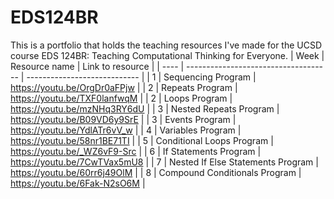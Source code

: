 # EDS124BR
This is a portfolio that holds the teaching resources I've made for the UCSD course EDS 124BR: Teaching Computational Thinking for Everyone.
| Week |            Resource name             |       Link to resource       |
| ---- | ------------------------------------ | ---------------------------- |
| 1    | Sequencing Program                   | https://youtu.be/OrgDr0aFPjw |
| 2    | Repeats Program                      | https://youtu.be/TXF0lanfwqM |
| 2    | Loops Program                        | https://youtu.be/mzNHq3RY6dU |
| 3    | Nested Repeats Program               | https://youtu.be/B09VD6y9SrE |
| 3    | Events Program                       | https://youtu.be/YdlATr6vV_w |
| 4    | Variables Program                    | https://youtu.be/58nr1BE71TI |
| 5    | Conditional Loops Program            | https://youtu.be/_WZ6vF9-Src |
| 6    | If Statements Program                | https://youtu.be/7CwTVax5mU8 |
| 7    | Nested If Else Statements Program    | https://youtu.be/60rr6j49OlM |
| 8    | Compound Conditionals Program        | https://youtu.be/6Fak-N2sO6M |
